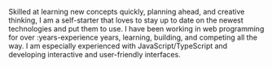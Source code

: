 Skilled at learning new concepts quickly, planning ahead, and creative
thinking, I am a self-starter that loves to stay up to date on the
newest technologies and put them to use. I have been working in web
programming for over :years-experience years, learning,
building, and competing all the way. I am especially experienced with
JavaScript/TypeScript and developing interactive and user-friendly
interfaces.
